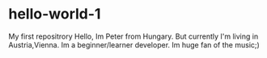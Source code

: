 # hello-world-1
My first repositrory
Hello, Im Peter from Hungary. 
But currently I'm living in Austria,Vienna. 
Im a beginner/learner developer.
Im huge fan of the music;)
